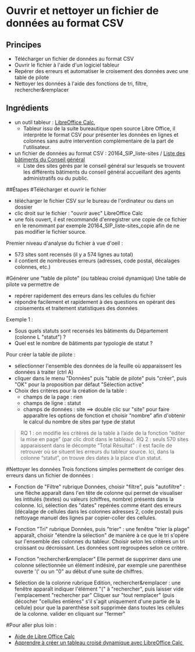 # Ouvrir et nettoyer un fichier de données au format CSV

## Principes
- Télécharger un fichier de données au format CSV
- Ouvrir le fichier à l'aide d'un logiciel tableur
- Repérer des erreurs et automatiser le croisement des données avec une table de pilote
- Nettoyer les données à l'aide des fonctions de tri, filtre, rechercher&remplacer 

## Ingrédients

- un outil tableur : [LibreOffice Calc](https://fr.libreoffice.org/download/libreoffice-stable/),
    - Tableur issu de la suite bureautique open source Libre Office, il interprète le format CSV pour présenter les données en lignes et colonnes sans autre intervention complémentaire de la part de l'utilisateur.
- un fichier de données au format CSV : 20164_SIP_liste-sites / 
[Liste des bâtiments du Conseil général](http://catalogue.datalocale.fr/dataset/46ce3441-bfd5-4bb1-aaca-14c3e910a9d0)
    - Liste des sites gérés par le conseil général sur lesquels se trouvent les différents bâtiments du conseil général accueillant des agents administratifs ou du public.

##Étapes
#Télécharger et ouvrir le fichier 

- télécharger le fichier CSV sur le bureau de l'ordinateur ou dans un dossier
- clic droit sur le fichier : "ouvrir avec" LibreOffice Calc
- une fois ouvert, il est recommandé d'enregistrer une copie de ce fichier en le renommant par exemple 20164_SIP_liste-sites_copie afin de ne pas modifier le fichier source.

Premier niveau d'analyse du fichier à vue d'oeil : 
- 573 sites sont recensés (il y a 574 lignes au total)
- il contient de nombreuses erreurs (adresses, code postal, décalages colonnes, etc.)

#Générer une "table de pilote" (ou tableau croisé dynamique)
Une table de pilote va permettre de 
- repérer rapidement des erreurs dans les cellules du fichier 
- répondre facilement et rapidement à des questions en opérant des croisements et traitement statistiques des données

Exemple 1 : 
- Sous quels statuts sont recensés les bâtiments du Département (colonne L "statut") ?
- Quel est le nombre de bâtiments par typologie de statut ?

Pour créer la table de pilote :

- sélectionner l'ensemble des données de la feuille où apparaissent les données à traiter (ctrl A)
- cliquer dans le menu "Données" puis "table de pilote" puis "créer", puis "OK" pour la proposition par défaut "Sélection active"
- Choix des critères pour la création de la table : 
    - champs de la page : rien
    - champs de ligne : statut
    - champs de données : site ==> double clic sur "site" pour faire apparaître les options de fonction et choisir “nombre” afin d'obtenir le calcul du nombre de sites par type de statut

>RQ 1 : on modifie les critères de la table à l’aide de la fonction “éditer la mise en page” (par clic droit dans le tableau).
>RQ 2 : seuls 570 sites apparaissent dans le décompte “Total Résultat” : il est facile de retrouver où se situent les erreurs du tableur source. Ici, dans la colonne “statut”, on trouve des dates à la place d’un statut.

#Nettoyer les données
Trois fonctions simples permettent de corriger des erreurs dans un fichier de données : 
- Fonction de "Filtre"
rubrique Données, choisir "filtre", puis "autofiltre" : une flèche apparaît dans l'en tête de colonne qui permet de visualiser les intitulés (textes) ou valeurs (chiffres, nombre) présents dans la colonne. 
Ici, sélection des "dates" repérées comme étant des erreurs (décalage de cellules dans les colonnes adresses 2, code postal) puis nettoyage manuel des lignes par copier-coller des cellules.

- Fonction "Tri"
rubrique Données, puis "trier" : une fenêtre "trier la plage" apparaît, choisir "étendre la sélection" de manière à ce que le tri s'opère sur l'ensemble des colonnes du tableur. 
Choisir selon les critères un tri croissant ou décroissant. Les données sont regroupées selon ce critère.

- Fonction "rechercher&remplacer" 
Elle permet de supprimer dans une colonne sélectionnée un élément indésiré, par exemple une parenthèse ouverte '(' ou un "0" au début d'une suite de chiffres.
 
- Sélection de la colonne
rubrique Edition, rechercher&remplacer : une fenêtre apparaît
indiquer l'élément "(" à "rechercher", puis laisser vide l'emplacement "rechercher par" 
Cliquer sur "tout remplacer" (puis décocher "cellulles entières" s'il s'agit uniquement d'une partie de la cellule) pour que la parenthèse soit supprimée dans toutes les cellules de la colonne. 
valider en cliquant sur "fermer"


#Pour aller plus loin : 

- [Aide de Libre Office Calc](https://help.libreoffice.org/Calc/Welcome_to_the_Calc_Help/fr)
- [Apprendre à créer un tableau croisé dynamique avec LibreOffice Calc ](http://malick-nseck.developpez.com/tutoriels/apprendre-a-creer-tableau-croise-dynamique-avec-libre-office-calc/)
